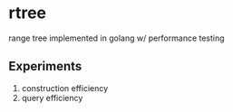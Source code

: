 # rtree
range tree implemented in golang w/ performance testing


## Experiments

1. construction efficiency
2. query efficiency
